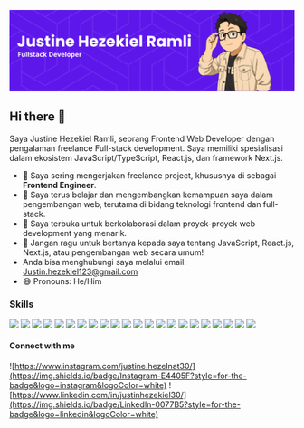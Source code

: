 ![Justine Hezekiel](img/github-header-image.png)

## Hi there 👋

Saya Justine Hezekiel Ramli, seorang Frontend Web Developer dengan pengalaman freelance Full-stack development. Saya memiliki spesialisasi dalam ekosistem JavaScript/TypeScript, React.js, dan framework Next.js.

- 🔭 Saya sering mengerjakan freelance project, khususnya di sebagai **Frontend Engineer**.
- 🌱 Saya terus belajar dan mengembangkan kemampuan saya dalam pengembangan web, terutama di bidang teknologi frontend dan full-stack.
- 👯 Saya terbuka untuk berkolaborasi dalam proyek-proyek web development yang menarik.
- 💬 Jangan ragu untuk bertanya kepada saya tentang JavaScript, React.js, Next.js, atau pengembangan web secara umum!
- Anda bisa menghubungi saya melalui email: Justin.hezekiel123@gmail.com
- 😄 Pronouns: He/Him

### Skills

<img src="https://img.shields.io/badge/HTML5-E34F26?style=for-the-badge&logo=html5&logoColor=white" />
<img src="https://img.shields.io/badge/CSS3-1572B6?style=for-the-badge&logo=css3&logoColor=white" />
<img src="https://img.shields.io/badge/JavaScript-323330?style=for-the-badge&logo=javascript&logoColor=F7DF1E" />
<img src="https://img.shields.io/badge/TypeScript-007ACC?style=for-the-badge&logo=typescript&logoColor=white" />
<img src="https://img.shields.io/badge/bun-282a36?style=for-the-badge&logo=bun&logoColor=fbf0df" />
<img src="https://img.shields.io/badge/Node%20js-339933?style=for-the-badge&logo=nodedotjs&logoColor=white" />
<img src="https://img.shields.io/badge/json-5E5C5C?style=for-the-badge&logo=json&logoColor=white" />
<img src="https://img.shields.io/badge/Zod-000000?style=for-the-badge&logo=zod&logoColor=3068B7" />
<img src="https://img.shields.io/badge/Flutter-02569B?style=for-the-badge&logo=flutter&logoColor=white" />
<img src="https://img.shields.io/badge/Prisma-3982CE?style=for-the-badge&logo=Prisma&logoColor=white" />
<img src="https://img.shields.io/badge/axios-671ddf?&style=for-the-badge&logo=axios&logoColor=white" />
<img src="https://img.shields.io/badge/Express%20js-000000?style=for-the-badge&logo=express&logoColor=white" />
<img src="https://img.shields.io/badge/jQuery-0769AD?style=for-the-badge&logo=jquery&logoColor=white" />
<img src="https://img.shields.io/badge/JWT-000000?style=for-the-badge&logo=JSON%20web%20tokens&logoColor=white" />
<img src="https://img.shields.io/badge/next%20js-000000?style=for-the-badge&logo=nextdotjs&logoColor=white" />
<img src="https://img.shields.io/badge/React-20232A?style=for-the-badge&logo=react&logoColor=61DAFB" />
<img src="https://img.shields.io/badge/Redux-593D88?style=for-the-badge&logo=redux&logoColor=white" />
<img src="https://img.shields.io/badge/shadcn%2Fui-000000?style=for-the-badge&logo=shadcnui&logoColor=white" />
<img src="https://img.shields.io/badge/Tailwind_CSS-38B2AC?style=for-the-badge&logo=tailwind-css&logoColor=white" />
<img src="https://img.shields.io/badge/MySQL-005C84?style=for-the-badge&logo=mysql&logoColor=white" /> 
<img src="https://img.shields.io/badge/MongoDB-47A248?style=for-the-badge&logo=mongodb&logoColor=white" /> 
<img src="https://img.shields.io/badge/Bootstrap-7952B3?style=for-the-badge&logo=bootstrap&logoColor=white" />

#### Connect with me

![https://www.instagram.com/justine.hezelnat30/](https://img.shields.io/badge/Instagram-E4405F?style=for-the-badge&logo=instagram&logoColor=white) ![https://www.linkedin.com/in/justinhezekiel30/](https://img.shields.io/badge/LinkedIn-0077B5?style=for-the-badge&logo=linkedin&logoColor=white)
